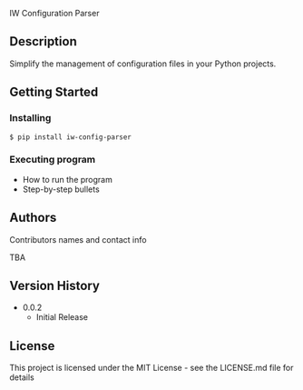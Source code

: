 IW Configuration Parser

## Description

Simplify the management of configuration files in your Python projects.

## Getting Started

### Installing

```
$ pip install iw-config-parser
```

### Executing program

* How to run the program
* Step-by-step bullets

## Authors

Contributors names and contact info

TBA

## Version History

* 0.0.2
    * Initial Release

## License

This project is licensed under the MIT License - see the LICENSE.md file for details
